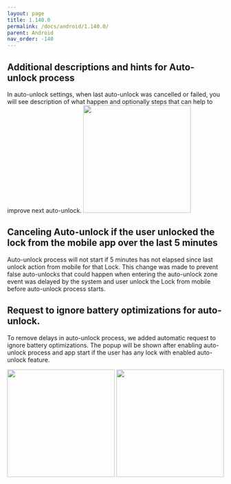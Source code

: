 ```yaml
---
layout: page
title: 1.140.0
permalink: /docs/android/1.140.0/
parent: Android
nav_order: -140
---
```


## Additional descriptions and hints for Auto-unlock process
In auto-unlock settings, when last auto-unlock was cancelled or failed, you will see description of what happen and optionally steps that can help to improve next auto-unlock.
<img src="/tedee-release-notes/docs/android/assets/140_1.png" width="250">

## Canceling Auto-unlock if the user unlocked the lock from the mobile app over the last 5 minutes
Auto-unlock process will not start if 5 minutes has not elapsed since last unlock action from mobile for that Lock. This change was made to prevent false auto-unlocks that could happen when entering the auto-unlock zone event was delayed by the system and user unlock the Lock from mobile before auto-unlock process starts.

## Request to ignore battery optimizations for auto-unlock.
To remove delays in auto-unlock process, we added automatic request to ignore battery optimizations. The popup will be shown after enabling auto-unlock process and app start if the user has any lock with enabled auto-unlock feature.

<img src="/tedee-release-notes/docs/android/assets/140_2.png" width="250">
<img src="/tedee-release-notes/docs/android/assets/140_3.png" width="250">